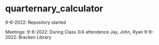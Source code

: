 # quarternary_calculator

9-6-2022: Repository started

Meetings:
  9-8-2022: During Class 3/4 attendence Jay, John, Ryan
  9-8-2022: Bracken Library
